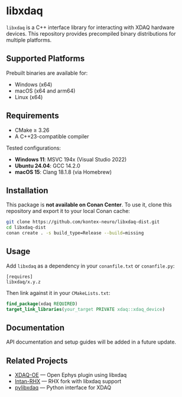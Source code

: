 # libxdaq

`libxdaq` is a C++ interface library for interacting with XDAQ hardware devices. This repository provides precompiled binary distributions for multiple platforms.

## Supported Platforms

Prebuilt binaries are available for:

* Windows (x64)
* macOS (x64 and arm64)
* Linux (x64)

## Requirements

* CMake ≥ 3.26
* A C++23-compatible compiler

Tested configurations:

* **Windows 11**: MSVC 194x (Visual Studio 2022)
* **Ubuntu 24.04**: GCC 14.2.0
* **macOS 15**: Clang 18.1.8 (via Homebrew)

## Installation

This package is **not available on Conan Center**. To use it, clone this repository and export it to your local Conan cache:

```bash
git clone https://github.com/kontex-neuro/libxdaq-dist.git
cd libxdaq-dist
conan create . -s build_type=Release --build=missing
```

## Usage

Add `libxdaq` as a dependency in your `conanfile.txt` or `conanfile.py`:

```
[requires]
libxdaq/x.y.z
```

Then link against it in your `CMakeLists.txt`:

```cmake
find_package(xdaq REQUIRED)
target_link_libraries(your_target PRIVATE xdaq::xdaq_device)
```

## Documentation

API documentation and setup guides will be added in a future update.

## Related Projects

* [XDAQ-OE](https://github.com/kontex-neuro/XDAQ-OE) — Open Ephys plugin using libxdaq
* [Intan-RHX](https://github.com/kontex-neuro/Intan-RHX) — RHX fork with libxdaq support
* [pylibxdaq](https://github.com/kontex-neuro/pylibxdaq) — Python interface for XDAQ